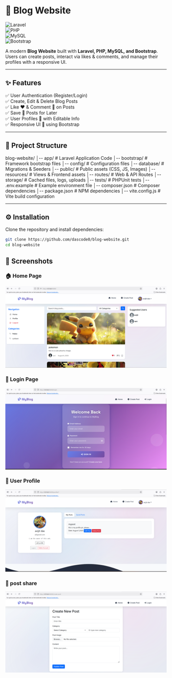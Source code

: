 # 📝 Blog Website

![Laravel](https://img.shields.io/badge/Laravel-10.x-red?style=flat-square&logo=laravel)  
![PHP](https://img.shields.io/badge/PHP-8.x-blue?style=flat-square&logo=php)  
![MySQL](https://img.shields.io/badge/MySQL-Database-orange?style=flat-square&logo=mysql)  
![Bootstrap](https://img.shields.io/badge/Bootstrap-5.x-purple?style=flat-square&logo=bootstrap)

A modern **Blog Website** built with **Laravel, PHP, MySQL, and Bootstrap**.  
Users can create posts, interact via likes & comments, and manage their profiles with a responsive UI.

---

## ✨ Features

✅ User Authentication (Register/Login)  
✅ Create, Edit & Delete Blog Posts  
✅ Like ❤️ & Comment 💬 on Posts  
✅ Save 🔖 Posts for Later  
✅ User Profiles 👤 with Editable Info  
✅ Responsive UI 📱 using Bootstrap

---

## 📂 Project Structure

blog-website/
│-- app/ # Laravel Application Code
│-- bootstrap/ # Framework bootstrap files
│-- config/ # Configuration files
│-- database/ # Migrations & Seeders
│-- public/ # Public assets (CSS, JS, Images)
│-- resources/ # Views & Frontend assets
│-- routes/ # Web & API Routes
│-- storage/ # Cached files, logs, uploads
│-- tests/ # PHPUnit tests
│-- .env.example # Example environment file
│-- composer.json # Composer dependencies
│-- package.json # NPM dependencies
│-- vite.config.js # Vite build configuration

---

## ⚙️ Installation

Clone the repository and install dependencies:

```bash
git clone https://github.com/dascode0/blog-website.git
cd blog-website
```

## 📸 Screenshots

### 🏠 Home Page

![Home Page](public/screenshots/home.png)

### 🔑 Login Page

![Login Page](public/screenshots/login.png)

### 👤 User Profile

![Profile Page](public/screenshots/profile.png)

### 👤 post share

![create post](public/screenshots/create_post.png)
